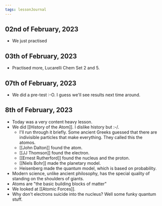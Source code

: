```yaml
---
tags: lessonJournal 
---
```


## 02nd of February, 2023

- We just practised 

## 03th of February, 2023

- Practised more, Lucarelli Chem Set 2 and 5.

## 07th of February, 2023

- We did a pre-test :-O. I guess we'll see results next time around.

## 8th of February, 2023

- Today was a very content heavy lesson.
- We did [[History of the Atom]]. I dislike history but :-/.
    - I'll run through it briefly. Some ancient Greeks guessed that there are indivisible particles that make everything. They called this the atomos.
    - [[John Dalton]] found the atom.
    - [[JJ Thomson]] found the electron.
    - [[Ernest Rutherford]] found the nucleus and the proton.
    - [[Niels Bohr]] made the planetary model.
    - Heisenberg made the quantum model, which is based on probability.
- Modern science, unlike ancient philosophy, has the special quality of standing on the shoulders of giants.
- Atoms are "the basic building blocks of matter"
- We looked at [[Atomic Forces]].
- Why don't electrons suicide into the nucleus? Well some funky quantum stuff.
